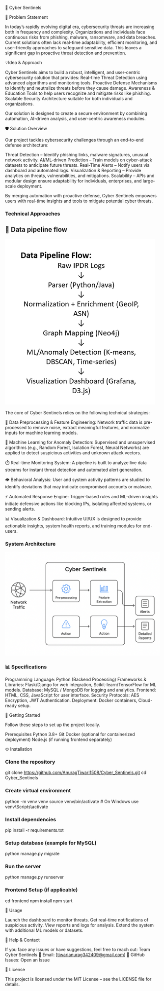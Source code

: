 🚀 Cyber Sentinels

🔎 Problem Statement

In today’s rapidly evolving digital era, cybersecurity threats are increasing both in frequency and complexity. Organizations and individuals face continuous risks from phishing, malware, ransomware, and data breaches. Current solutions often lack real-time adaptability, efficient monitoring, and user-friendly approaches to safeguard sensitive data. This leaves a significant gap in proactive threat detection and prevention.


💡Idea & Approach

Cyber Sentinels aims to build a robust, intelligent, and user-centric cybersecurity solution that provides:
   Real-time Threat Detection using advanced algorithms and monitoring tools.
   Proactive Defense Mechanisms to identify and neutralize threats before they cause damage.
   Awareness & Education Tools to help users recognize and mitigate risks like phishing.
   Scalable Security Architecture suitable for both individuals and organizations.
   
Our solution is designed to create a secure environment by combining automation, AI-driven analysis, and user-centric awareness modules.


🛡️ Solution Overview

Our project tackles cybersecurity challenges through an end-to-end defense architecture:

Threat Detection – Identify phishing links, malware signatures, unusual network activity.
AI/ML-driven Prediction – Train models on cyber-attack datasets to anticipate future threats.
Real-Time Alerts – Notify users via dashboard and automated logs.
Visualization & Reporting – Provide analytics on threats, vulnerabilities, and mitigations.
Scalability – APIs and modular design ensure adaptability for individuals, enterprises, and large-scale deployment.

By merging automation with proactive defense, Cyber Sentinels empowers users with real-time insights and tools to mitigate potential cyber threats.



### Technical Approaches

## 🔄 Data pipeline flow
![image alt](https://github.com/AnuragTiwari1508/Cyber_Sentinels/blob/b84f996b22c94a08eb04665ccb385a9b223ef9fc/flow.png)

The core of Cyber Sentinels relies on the following technical strategies:

🧹 Data Preprocessing & Feature Engineering: Network traffic data is pre-processed to remove noise, extract meaningful features, and normalize inputs for machine learning models.

🤖 Machine Learning for Anomaly Detection: Supervised and unsupervised algorithms (e.g., Random Forest, Isolation Forest, Neural Networks) are applied to detect suspicious activities and unknown attack vectors.

⏱️ Real-time Monitoring System: A pipeline is built to analyze live data streams for instant threat detection and automated alert generation.

👁️ Behavioral Analysis: User and system activity patterns are studied to identify deviations that may indicate compromised accounts or malware.

⚡ Automated Response Engine: Trigger-based rules and ML-driven insights initiate defensive actions like blocking IPs, isolating affected systems, or sending alerts.

📊 Visualization & Dashboard: Intuitive UI/UX is designed to provide actionable insights, system health reports, and training modules for end-users.


### System Architecture
![image alt](https://github.com/AnuragTiwari1508/Cyber_Sentinels/blob/aad1c8c0d134d0932d50c9d2e7254b6345c54179/ed04094c-d5cb-4f58-ba1d-d2e60b4ebe5e.png)

### 📊 Specifications 

Programming Language: Python (Backend Processing)
Frameworks & Libraries: Flask/Django for web integration, Scikit-learn/TensorFlow for ML models.
Database: MySQL / MongoDB for logging and analytics.
Frontend: HTML, CSS, JavaScript for user interface.
Security Protocols: AES Encryption, JWT Authentication.
Deployment: Docker containers, Cloud-ready setup.


🚀 Getting Started

Follow these steps to set up the project locally.

Prerequisites
Python 3.8+
Git
Docker (optional for containerized deployment)
Node.js (if running frontend separately)

⚙️ Installation
### Clone the repository
git clone https://github.com/AnuragTiwari1508/Cyber_Sentinels.git
cd Cyber_Sentinels

### Create virtual environment
python -m venv venv
source venv/bin/activate # On Windows use venv\Scripts\activate

### Install dependencies
pip install -r requirements.txt

### Setup database (example for MySQL)
python manage.py migrate

### Run the server
python manage.py runserver

### Frontend Setup (if applicable)
cd frontend
npm install
npm start


📌 Usage

Launch the dashboard to monitor threats.
Get real-time notifications of suspicious activity.
View reports and logs for analysis.
Extend the system with additional ML models or datasets.


🤝 Help & Contact

If you face any issues or have suggestions, feel free to reach out:
Team Cyber Sentinels
📧 Email: [tiwarianurag342409@gmail.com]
🐙 GitHub Issues: Open an Issue


📜 License

This project is licensed under the MIT License – see the LICENSE
 file for details.
